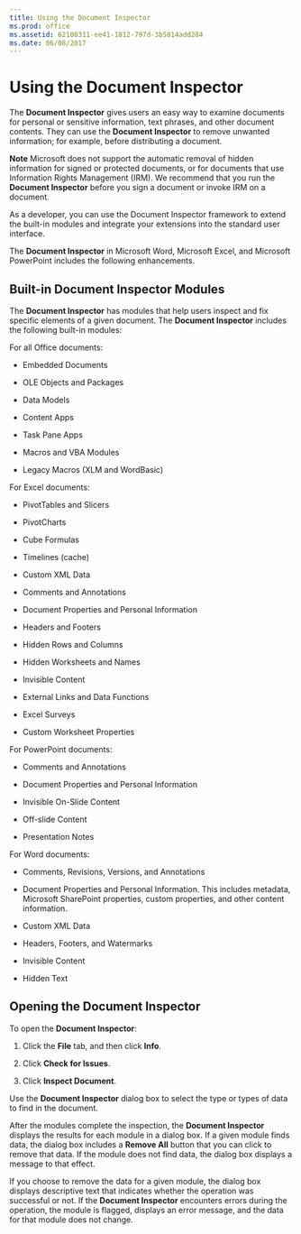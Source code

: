 ```yaml
---
title: Using the Document Inspector
ms.prod: office
ms.assetid: 62180311-ee41-1812-797d-3b5814add284
ms.date: 06/08/2017
---
```



# Using the Document Inspector

The **Document Inspector** gives users an easy way to examine documents for personal or sensitive information, text phrases, and other document contents. They can use the **Document Inspector** to remove unwanted information; for example, before distributing a document.


 **Note**  Microsoft does not support the automatic removal of hidden information for signed or protected documents, or for documents that use Information Rights Management (IRM). We recommend that you run the **Document Inspector** before you sign a document or invoke IRM on a document.


As a developer, you can use the Document Inspector framework to extend the built-in modules and integrate your extensions into the standard user interface. 

The **Document Inspector** in Microsoft Word, Microsoft Excel, and Microsoft PowerPoint includes the following enhancements.

## Built-in Document Inspector Modules

The **Document Inspector** has modules that help users inspect and fix specific elements of a given document. The **Document Inspector** includes the following built-in modules:

For all Office documents:


- Embedded Documents
    
- OLE Objects and Packages
    
- Data Models
    
- Content Apps
    
- Task Pane Apps
    
- Macros and VBA Modules
    
- Legacy Macros (XLM and WordBasic)
    
For Excel documents:


- PivotTables and Slicers
    
- PivotCharts
    
- Cube Formulas
    
- Timelines (cache)
    
- Custom XML Data
    
- Comments and Annotations
    
- Document Properties and Personal Information
    
- Headers and Footers
    
- Hidden Rows and Columns
    
- Hidden Worksheets and Names
    
- Invisible Content
    
- External Links and Data Functions
    
- Excel Surveys
    
- Custom Worksheet Properties
    
For PowerPoint documents:


- Comments and Annotations
    
- Document Properties and Personal Information
    
- Invisible On-Slide Content
    
- Off-slide Content
    
- Presentation Notes
    
For Word documents:


- Comments, Revisions, Versions, and Annotations
    
- Document Properties and Personal Information. This includes metadata, Microsoft SharePoint properties, custom properties, and other content information.
    
- Custom XML Data
    
- Headers, Footers, and Watermarks
    
- Invisible Content
    
- Hidden Text
    

## Opening the Document Inspector

To open the **Document Inspector**:


1. Click the **File** tab, and then click **Info**.
    
2. Click **Check for Issues**.
    
3. Click **Inspect Document**.
    


Use the **Document Inspector** dialog box to select the type or types of data to find in the document.

After the modules complete the inspection, the **Document Inspector** displays the results for each module in a dialog box. If a given module finds data, the dialog box includes a **Remove All** button that you can click to remove that data. If the module does not find data, the dialog box displays a message to that effect.

If you choose to remove the data for a given module, the dialog box displays descriptive text that indicates whether the operation was successful or not. If the **Document Inspector** encounters errors during the operation, the module is flagged, displays an error message, and the data for that module does not change.


